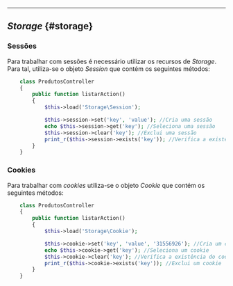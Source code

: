 ----

## *Storage* {#storage}

### Sessões

Para trabalhar com sessões é necessário utilizar os recursos de *Storage*. Para tal, utiliza-se o objeto *Session* que contém os seguintes métodos:

```php
    class ProdutosController
    {
        public function listarAction()
        {
            $this->load('Storage\Session');

            $this->session->set('key', 'value'); //Cria uma sessão
            echo $this->session->get('key'); //Seleciona uma sessão
            $this->session->clear('key'); //Exclui uma sessão
            print_r($this->session->exists('key')); //Verifica a existência de uma sessão
        }
    }
```

### Cookies

Para trabalhar com *cookies* utiliza-se o objeto *Cookie* que contém os seguintes métodos:

```php
    class ProdutosController
    {
        public function listarAction()
        {
            $this->load('Storage\Cookie');

            $this->cookie->set('key', 'value', '31556926'); //Cria um cookie ($name, $value, $time)
            echo $this->cookie->get('key'); //Seleciona um cookie
            $this->cookie->clear('key'); //Verifica a existência do cookie
            print_r($this->cookie->exists('key')); //Exclui um cookie
        }
    }
```